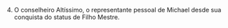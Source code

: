 ﻿4. O conselheiro Altíssimo, o representante pessoal de Michael desde sua conquista do status de Filho Mestre.